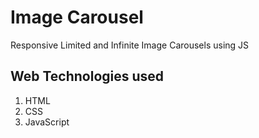 # Image Carousel

Responsive Limited and Infinite Image Carousels using JS

## Web Technologies used

1. HTML
2. CSS
3. JavaScript
